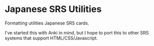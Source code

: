 # Japanese SRS Utilities
Formatting utilities Japanese SRS cards.

I've started this with Anki in mind, but I hope to port this to other SRS systems that support HTML/CSS/Javascript.
